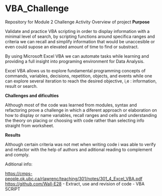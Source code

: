 # VBA_Challenge
Repository for Module 2 Challenge Activity
Overview of project
**Purpose**  

Validate and practice VBA scripting in order to display information with a minimal level of search, by scripting functions around specifica ranges and criteria we can recall and simplify information that would be unaccesible or even could supose an elevated amount of time to find or substract.

By using Microsoft Excel VBA we can automate tasks while learning and providing a full insight into programing environment for Data Analysis.

Excel VBA  allows us to explore fundamental programming concepts of commands, variables, decisions, repetition, objects, and events while one can explore several iteration to reach the desired objective, i,e : information, result or search.

**Challenges and dificulties**

Although most of the code was learned from modules, syntax and refactoring prove a challenge in which a diferent approach or elaboration on how to display or name variables, recall ranges and cells and understanding the theory on placing or choosing with code rather than selecting info straight from worksheet.

**Results**

Although certain criteria was not met when writing code i was able to verify and refactor with the help of authors and aditional reading to complement and comply.


Aditional info:

https://cmps-people.ok.ubc.ca/rlawrenc/teaching/301/notes/301_4_Excel_VBA.pdf
https://github.com/Wall-E28 - Extract, use and revision of code - VBA SCRIPT
